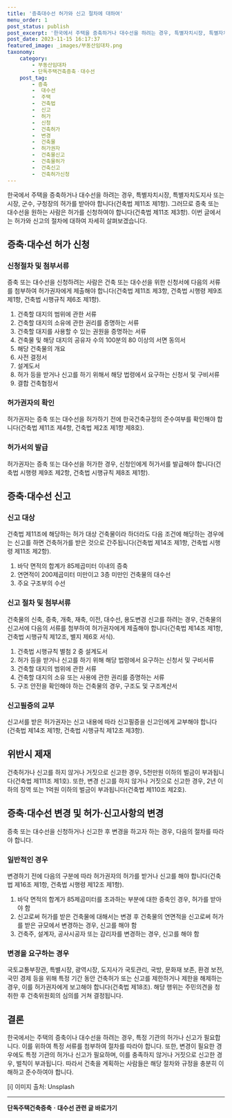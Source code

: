 ```yaml
---
title: '증축대수선 허가와 신고 절차에 대하여'
menu_order: 1
post_status: publish
post_excerpt: '한국에서 주택을 증축하거나 대수선을 하려는 경우, 특별자치시장, 특별자치도지사 또는 시장, 군수, 구청장의 허가를 받아야 합니다 건축법 제11조 제1항 . 그러므로 증축 또는 대수선을 원하는 사람은 허가를 신청하여야 합니다 건축법 제11조 제3항 . 이번 글에서는 허가와 신고의 절차에 대하여 자세히 살펴보겠습니다.'
post_date: 2023-11-15 16:17:37
featured_image: _images/부동산임대차.png
taxonomy:
    category:
        - 부동산임대차
        - 단독주택건축증축ㆍ대수선
    post_tag:
        - 증축
        -  대수선
        -  주택
        -  건축법
        -  신고
        -  허가
        -  신청
        -  건축허가
        -  변경
        -  건축물
        -  허가권자
        -  건축물신고
        -  건축물허가
        -  건축신고
        -  건축허가신청
---
```



한국에서 주택을 증축하거나 대수선을 하려는 경우, 특별자치시장, 특별자치도지사 또는 시장, 군수, 구청장의 허가를 받아야 합니다(건축법 제11조 제1항). 그러므로 증축 또는 대수선을 원하는 사람은 허가를 신청하여야 합니다(건축법 제11조 제3항). 이번 글에서는 허가와 신고의 절차에 대하여 자세히 살펴보겠습니다.

## 증축·대수선 허가 신청

### 신청절차 및 첨부서류

증축 또는 대수선을 신청하려는 사람은 건축 또는 대수선을 위한 신청서에 다음의 서류를 첨부하여 허가권자에게 제출해야 합니다(건축법 제11조 제3항, 건축법 시행령 제9조 제1항, 건축법 시행규칙 제6조 제1항). 

1. 건축할 대지의 범위에 관한 서류
2. 건축할 대지의 소유에 관한 권리를 증명하는 서류
3. 건축할 대지를 사용할 수 있는 권원을 증명하는 서류
4. 건축물 및 해당 대지의 공유자 수의 100분의 80 이상의 서면 동의서
5. 해당 건축물의 개요
6. 사전 결정서
7. 설계도서
8. 허가 등을 받거나 신고를 하기 위해서 해당 법령에서 요구하는 신청서 및 구비서류
9. 결합 건축협정서

### 허가권자의 확인

허가권자는 증축 또는 대수선을 허가하기 전에 한국건축규정의 준수여부를 확인해야 합니다(건축법 제11조 제4항, 건축법 제2조 제1항 제8호).

### 허가서의 발급

허가권자는 증축 또는 대수선을 허가한 경우, 신청인에게 허가서를 발급해야 합니다(건축법 시행령 제9조 제2항, 건축법 시행규칙 제8조 제1항).

## 증축·대수선 신고

### 신고 대상

건축법 제11조에 해당하는 허가 대상 건축물이라 하더라도 다음 조건에 해당하는 경우에는 신고를 하면 건축허가를 받은 것으로 간주됩니다(건축법 제14조 제1항, 건축법 시행령 제11조 제2항).

1. 바닥 면적의 합계가 85제곱미터 이내의 증축
2. 연면적이 200제곱미터 미만이고 3층 미만인 건축물의 대수선
3. 주요 구조부의 수선

### 신고 절차 및 첨부서류

건축물의 신축, 증축, 개축, 재축, 이전, 대수선, 용도변경 신고를 하려는 경우, 건축물의 신고서에 다음의 서류를 첨부하여 허가권자에게 제출해야 합니다(건축법 제14조 제1항, 건축법 시행규칙 제12조, 별지 제6호 서식).

1. 건축법 시행규칙 별첨 2 중 설계도서
2. 허가 등을 받거나 신고를 하기 위해 해당 법령에서 요구하는 신청서 및 구비서류
3. 건축할 대지의 범위에 관한 서류
4. 건축할 대지의 소유 또는 사용에 관한 권리를 증명하는 서류
5. 구조 안전을 확인해야 하는 건축물의 경우, 구조도 및 구조계산서

### 신고필증의 교부

신고서를 받은 허가권자는 신고 내용에 따라 신고필증을 신고인에게 교부해야 합니다(건축법 제14조 제1항, 건축법 시행규칙 제12조 제3항).

## 위반시 제재

건축허가나 신고를 하지 않거나 거짓으로 신고한 경우, 5천만원 이하의 벌금이 부과됩니다(건축법 제111조 제1호). 또한, 변경 신고를 하지 않거나 거짓으로 신고한 경우, 2년 이하의 징역 또는 1억원 이하의 벌금이 부과됩니다(건축법 제110조 제2호).

## 증축·대수선 변경 및 허가·신고사항의 변경

증축 또는 대수선을 신청하거나 신고한 후 변경을 하고자 하는 경우, 다음의 절차를 따라야 합니다.

### 일반적인 경우

변경하기 전에 다음의 구분에 따라 허가권자의 허가를 받거나 신고를 해야 합니다(건축법 제16조 제1항, 건축법 시행령 제12조 제1항).

1. 바닥 면적의 합계가 85제곱미터를 초과하는 부분에 대한 증축인 경우, 허가를 받아야 함
2. 신고로써 허가를 받은 건축물에 대해서는 변경 후 건축물의 연면적을 신고로써 허가를 받은 규모에서 변경하는 경우, 신고를 해야 함
3. 건축주, 설계자, 공사시공자 또는 감리자를 변경하는 경우, 신고를 해야 함

### 변경을 요구하는 경우

국토교통부장관, 특별시장, 광역시장, 도지사가 국토관리, 국방, 문화재 보존, 환경 보전, 국민 경제 등을 위해 특정 기간 동안 건축허가 또는 신고를 제한하거나 제한을 해제하는 경우, 이를 허가권자에게 보고해야 합니다(건축법 제18조). 해당 행위는 주민의견을 청취한 후 건축위원회의 심의를 거쳐 결정됩니다.

## 결론

한국에서는 주택의 증축이나 대수선을 하려는 경우, 특정 기관의 허가나 신고가 필요합니다. 이를 위하여 특정 서류를 첨부하여 절차를 따라야 합니다. 또한, 변경이 필요한 경우에도 특정 기관의 허가나 신고가 필요하며, 이를 충족하지 않거나 거짓으로 신고한 경우, 벌칙이 부과됩니다. 따라서 건축을 계획하는 사람들은 해당 절차와 규정을 충분히 이해하고 준수하여야 합니다.

[i] 이미지 출처: Unsplash


<!-- wp:separator -->
<hr class="wp-block-separator has-alpha-channel-opacity"/>
<!-- /wp:separator -->

<!-- wp:group {"backgroundColor":"base","layout":{"type":"constrained"}} -->
<div class="wp-block-group has-base-background-color has-background"><!-- wp:paragraph {"align":"center","fontSize":"medium"} -->
<p class="has-text-align-center has-large-font-size"><strong>단독주택건축증축ㆍ대수선 관련 글 바로가기</strong></p>
<!-- /wp:paragraph -->


<!-- wp:latest-posts
{"categories":[{"id":22770,"count":19,"description":"","link":"https://uknowlaw.com/category/%eb%8b%a8%eb%8f%85%ec%a3%bc%ed%83%9d%ea%b1%b4%ec%b6%95%ec%a6%9d%ec%b6%95%e3%86%8d%eb%8c%80%ec%88%98%ec%84%a0/","name":"단독주택건축증축ㆍ대수선","slug":"단독주택건축증축ㆍ대수선","taxonomy":"category","parent":0,"meta":[],"_links":{"self":[{"href":"https://uknowlaw.com/wp-json/wp/v2/categories/22770"}],"collection":[{"href":"https://uknowlaw.com/wp-json/wp/v2/categories"}],"about":[{"href":"https://uknowlaw.com/wp-json/wp/v2/taxonomies/category"}],"wp:post_type":[{"href":"https://uknowlaw.com/wp-json/wp/v2/posts?categories=22770"}],"curies":[{"name":"wp","href":"https://api.w.org/{rel}","templated":true}]}}],"postsToShow":100,"excerptLength":28,"postLayout":"grid","columns":2,"featuredImageAlign":"left","featuredImageSizeSlug":"large","fontSize":"small"} /--></div>
<!-- /wp:group -->